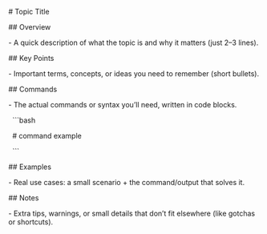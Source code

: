 \# Topic Title



\## Overview

\- A quick description of what the topic is and why it matters (just 2–3 lines).



\## Key Points

\- Important terms, concepts, or ideas you need to remember (short bullets).



\## Commands

\- The actual commands or syntax you’ll need, written in code blocks.

&nbsp; ```bash

&nbsp; # command example

&nbsp; ```



\## Examples

\- Real use cases: a small scenario + the command/output that solves it.



\## Notes

\- Extra tips, warnings, or small details that don’t fit elsewhere (like gotchas or shortcuts).

